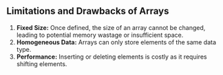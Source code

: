 ## **Limitations and Drawbacks of Arrays**
1. **Fixed Size:** Once defined, the size of an array cannot be changed, leading to potential memory wastage or insufficient space.
2. **Homogeneous Data:** Arrays can only store elements of the same data type.
3. **Performance:** Inserting or deleting elements is costly as it requires shifting elements.